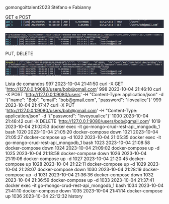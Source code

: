 gomongoittalent2023
Stéfano e Fabianny

GET e POST
![Alt text](image-1.png)

![Alt text](image.png)

PUT, DELETE

![Alt text](image-2.png)



Lista de comandos
  997  2023-10-04 21:41:50 curl -X GET 'http://127.0.0.1:9080/users/bob@gmail.com'
  998  2023-10-04 21:46:10 curl -X POST 'http://127.0.0.1:9080/users' -H "Content-Type: application/json" -d '{"name": "Bob", "email": "bob@gmail.com", "password": "ilovealice"}'
  999  2023-10-04 21:47:47 curl -X PUT 'http://127.0.0.1:9080/users/bob@gmail.com' -H "Content-Type: application/json" -d '{"password": "loveyoualice"}'
 1000  2023-10-04 21:48:42 curl -X DELETE 'http://127.0.0.1:9080/users/bob@gmail.com'
1019  2023-10-04 21:02:53 docker exec -it go-mongo-crud-rest-api_mongodb_1 bash
 1020  2023-10-04 21:05:20 docker-compose down
 1021  2023-10-04 21:05:27 docker-compose up -d
 1022  2023-10-04 21:05:35 docker exec -it go-mongo-crud-rest-api_mongodb_1 bash
 1023  2023-10-04 21:08:58 docker-compose down
 1024  2023-10-04 21:09:02 docker-compose up -d
 1025  2023-10-04 21:18:58 docker-compose down
 1026  2023-10-04 21:19:06 docker-compose up -d
 1027  2023-10-04 21:20:45 docker-compose up 
 1028  2023-10-04 21:22:11 docker-compose up -d
 1029  2023-10-04 21:28:07 docker-compose down
 1030  2023-10-04 21:28:19 docker-compose up -d
 1031  2023-10-04 21:36:36 docker-compose down
 1032  2023-10-04 21:36:59 docker-compose up -d
 1033  2023-10-04 21:37:41 docker exec -it go-mongo-crud-rest-api_mongodb_1 bash
 1034  2023-10-04 21:41:10 docker-compose down
 1035  2023-10-04 21:41:14 docker-compose up 
 1036  2023-10-04 22:12:32 history
